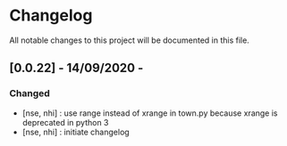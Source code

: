 # Changelog
All notable changes to this project will be documented in this file.

## [0.0.22] - 14/09/2020 -
### Changed
  - [nse, nhi] : use range instead of xrange in town.py because xrange is deprecated in python 3
  - [nse, nhi] : initiate changelog
